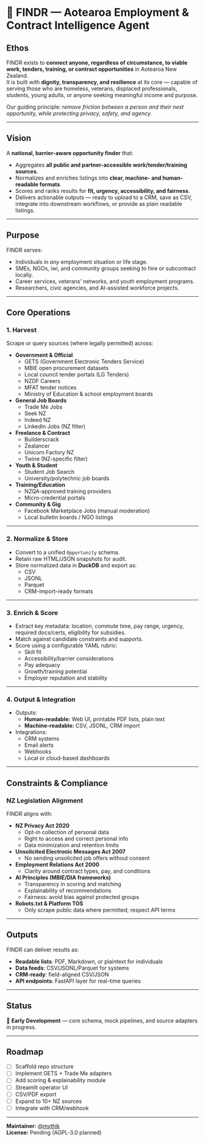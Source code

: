 # 🧭 FINDR — Aotearoa Employment & Contract Intelligence Agent

## Ethos
FINDR exists to **connect anyone, regardless of circumstance, to viable work, tenders, training, or contract opportunities** in Aotearoa New Zealand.  
It is built with **dignity, transparency, and resilience** at its core — capable of serving those who are homeless, veterans, displaced professionals, students, young adults, or anyone seeking meaningful income and purpose.

Our guiding principle: *remove friction between a person and their next opportunity, while protecting privacy, safety, and agency.*

---

## Vision
A **national, barrier-aware opportunity finder** that:
- Aggregates **all public and partner-accessible work/tender/training sources**.
- Normalizes and enriches listings into **clear, machine- and human-readable formats**.
- Scores and ranks results for **fit, urgency, accessibility, and fairness**.
- Delivers actionable outputs — ready to upload to a CRM, save as CSV, integrate into downstream workflows, or provide as plain readable listings.

---

## Purpose
FINDR serves:
- Individuals in *any* employment situation or life stage.
- SMEs, NGOs, iwi, and community groups seeking to hire or subcontract locally.
- Career services, veterans’ networks, and youth employment programs.
- Researchers, civic agencies, and AI-assisted workforce projects.

---

## Core Operations

### 1. **Harvest**
Scrape or query sources (where legally permitted) across:
- **Government & Official**
  - GETS (Government Electronic Tenders Service)
  - MBIE open procurement datasets
  - Local council tender portals (LG Tenders)
  - NZDF Careers
  - MFAT tender notices
  - Ministry of Education & school employment boards
- **General Job Boards**
  - Trade Me Jobs
  - Seek NZ
  - Indeed NZ
  - LinkedIn Jobs (NZ filter)
- **Freelance & Contract**
  - Builderscrack
  - Zealancer
  - Unicorn Factory NZ
  - Twine (NZ-specific filter)
- **Youth & Student**
  - Student Job Search
  - University/polytechnic job boards
- **Training/Education**
  - NZQA-approved training providers
  - Micro-credential portals
- **Community & Gig**
  - Facebook Marketplace Jobs (manual moderation)
  - Local bulletin boards / NGO listings

---

### 2. **Normalize & Store**
- Convert to a unified `Opportunity` schema.
- Retain raw HTML/JSON snapshots for audit.
- Store normalized data in **DuckDB** and export as:
  - CSV
  - JSONL
  - Parquet
  - CRM-import-ready formats

---

### 3. **Enrich & Score**
- Extract key metadata: location, commute time, pay range, urgency, required docs/certs, eligibility for subsidies.
- Match against candidate constraints and supports.
- Score using a configurable YAML rubric:
  - Skill fit
  - Accessibility/barrier considerations
  - Pay adequacy
  - Growth/training potential
  - Employer reputation and stability

---

### 4. **Output & Integration**
- Outputs:
  - **Human-readable:** Web UI, printable PDF lists, plain text
  - **Machine-readable:** CSV, JSONL, CRM import
- Integrations:
  - CRM systems
  - Email alerts
  - Webhooks
  - Local or cloud-based dashboards

---

## Constraints & Compliance

### NZ Legislation Alignment
FINDR aligns with:
- **NZ Privacy Act 2020**
  - Opt-in collection of personal data
  - Right to access and correct personal info
  - Data minimization and retention limits
- **Unsolicited Electronic Messages Act 2007**
  - No sending unsolicited job offers without consent
- **Employment Relations Act 2000**
  - Clarity around contract types, pay, and conditions
- **AI Principles (MBIE/DIA frameworks)**
  - Transparency in scoring and matching
  - Explainability of recommendations
  - Fairness: avoid bias against protected groups
- **Robots.txt & Platform TOS**
  - Only scrape public data where permitted; respect API terms

---

## Outputs
FINDR can deliver results as:
- **Readable lists**: PDF, Markdown, or plaintext for individuals
- **Data feeds**: CSV/JSONL/Parquet for systems
- **CRM-ready**: field-aligned CSV/JSON
- **API endpoints**: FastAPI layer for real-time queries

---

## Status
🚧 **Early Development** — core schema, mock pipelines, and source adapters in progress.

---

## Roadmap
- [ ] Scaffold repo structure
- [ ] Implement GETS + Trade Me adapters
- [ ] Add scoring & explainability module
- [ ] Streamlit operator UI
- [ ] CSV/PDF export
- [ ] Expand to 10+ NZ sources
- [ ] Integrate with CRM/webhook

---

**Maintainer:** [@mythik](https://github.com/mythik)  
**License:** Pending (AGPL-3.0 planned)
